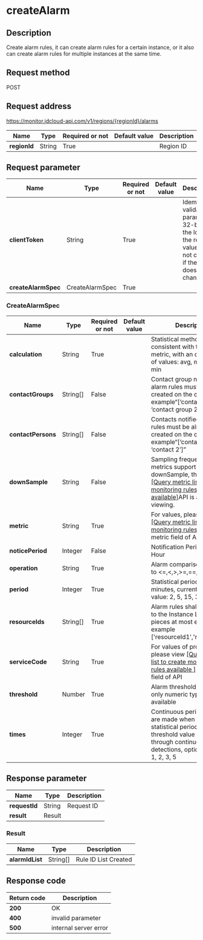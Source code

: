 # createAlarm


## Description
Create alarm rules, it can create alarm rules for a certain instance, or it also can create alarm rules for multiple instances at the same time.

## Request method
POST

## Request address
https://monitor.jdcloud-api.com/v1/regions/{regionId}/alarms

|Name|Type|Required or not|Default value|Description|
|---|---|---|---|---|
|**regionId**|String|True| |Region ID|

## Request parameter
|Name|Type|Required or not|Default value|Description|
|---|---|---|---|---|
|**clientToken**|String|True| |Idempotent validation parameter, 32-bit at the longest, the return value will not change if the value does not change|
|**createAlarmSpec**|CreateAlarmSpec|True| | |

### CreateAlarmSpec
|Name|Type|Required or not|Default value|Description|
|---|---|---|---|---|
|**calculation**|String|True| |Statistical method must be consistent with the defined metric, with an optional list of values: avg, max, sum, min|
|**contactGroups**|String[]|False| |Contact group notified by alarm rules must be already created on the console, for example“[‘contact group 1’, ‘contact group 2’]”|
|**contactPersons**|String[]|False| |Contacts notified by alarm rules must be already created on the console, for example“[‘contact 1’, ‘contact 2’]”|
|**downSample**|String|False| |Sampling frequency, some metrics support setting downSample, through <a href='https://www.jdcloud.com/help/detail/2791/isCatalog/1'>[Query metric list to create monitoring rules available]</a>API is available for viewing.|
|**metric**|String|True| |For values, please view <a href='https://www.jdcloud.com/help/detail/2791/isCatalog/1'> [Query metric list to create monitoring rules available]</a> metric field of API|
|**noticePeriod**|Integer|False| |Notification Period Unit: Hour|
|**operation**|String|True| |Alarm comparison is limited to <=,<,>,>=,==,!=|
|**period**|Integer|True| |Statistical period, unit: minutes, currently supported value: 2, 5, 15, 30, 60|
|**resourceIds**|String[]|True| |Alarm rules shall correspond to the Instance List, 100 pieces at most each time, for example ['resourceId1','resourceId2'] |
|**serviceCode**|String|True| |For values of product name, please view <a href='https://www.jdcloud.com/help/detail/2791/isCatalog/1'>[Query metric list to create monitoring rules available ]</a> serviceCode field of API|
|**threshold**|Number|True| |Alarm threshold, currently, only numeric type is available|
|**times**|Integer|True| |Continuous periods, alarms are made when several statistical periods meet threshold value conditions through continuous detections, optional values: 1, 2, 3, 5|

## Response parameter
|Name|Type|Description|
|---|---|---|
|**requestId**|String|Request ID|
|**result**|Result| |


### Result
|Name|Type|Description|
|---|---|---|
|**alarmIdList**|String[]|Rule ID List Created|

## Response code
|Return code|Description|
|---|---|
|**200**|OK|
|**400**|invalid parameter|
|**500**|internal server error|
